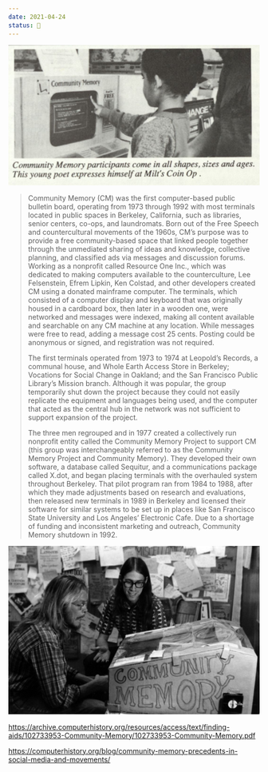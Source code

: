 ```yaml
---
date: 2021-04-24
status: 🌱
---
```


![Community Memory terminal at Milt's Coin Op](assets/images/cm.png)

> Community Memory (CM) was the first computer-based public bulletin board, operating from 1973 through 1992 with most terminals located in public spaces in Berkeley, California, such as libraries, senior centers, co-ops, and laundromats. Born out of the Free Speech and countercultural movements of the 1960s, CM’s purpose was to provide a free community-based space that linked people together through the unmediated sharing of ideas and knowledge,
collective planning, and classified ads via messages and discussion forums.
Working as a nonprofit called Resource One Inc., which was dedicated to making computers available to the counterculture, Lee Felsenstein, Efrem Lipkin, Ken Colstad, and other developers created CM using a donated mainframe computer. The terminals, which consisted of a computer display and keyboard that was originally housed in a cardboard box, then later in a wooden one, were networked and messages were indexed, making all content available and
searchable on any CM machine at any location. While messages were free to read, adding a message cost 25 cents. Posting could be anonymous or signed, and registration was not required.
>
> The first terminals operated from 1973 to 1974 at Leopold’s Records, a communal house, and Whole Earth Access Store in Berkeley; Vocations for Social Change in Oakland; and the San Francisco Public Library’s Mission branch. Although it was popular, the group temporarily shut down the project because they could not easily replicate the equipment and languages being used, and the computer that acted as the central hub in the network was not sufficient to
support expansion of the project.
>
> The three men regrouped and in 1977 created a collectively run nonprofit entity called the Community Memory Project to support CM (this group was interchangeably referred to as the Community Memory Project and Community Memory). They developed their own software, a database called Sequitur, and a communications package called X.dot, and began placing terminals with the overhauled system throughout Berkeley. That pilot program ran from 1984 to
1988, after which they made adjustments based on research and evaluations, then released new terminals in 1989 in Berkeley and licensed their software for similar systems to be set up in places like San Francisco State University and Los Angeles’ Electronic Cafe. Due to a shortage of funding and inconsistent marketing and outreach, Community Memory shutdown in 1992.

![Community Memory terminal](assets/images/cm2.jpeg)

<https://archive.computerhistory.org/resources/access/text/finding-aids/102733953-Community-Memory/102733953-Community-Memory.pdf>

<https://computerhistory.org/blog/community-memory-precedents-in-social-media-and-movements/>
